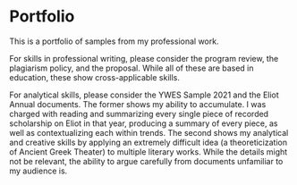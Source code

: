 # Portfolio
This is a portfolio of samples from my professional work. 

For skills in professional writing, please consider the program review, the plagiarism policy, and the proposal. While all of these are based in education, these show cross-applicable skills.

For analytical skills, please consider the YWES Sample 2021 and the Eliot Annual documents. The former shows my ability to accumulate. I was charged with reading and summarizing every single piece of recorded scholarship on Eliot in that year, producing a summary of every piece, as well as contextualizing each within trends. The second shows my analytical and creative skills by applying an extremely difficult idea (a theoreticization of Ancient Greek Theater) to multiple literary works. While the details might not be relevant, the ability to argue carefully from documents unfamiliar to my audience is.  
